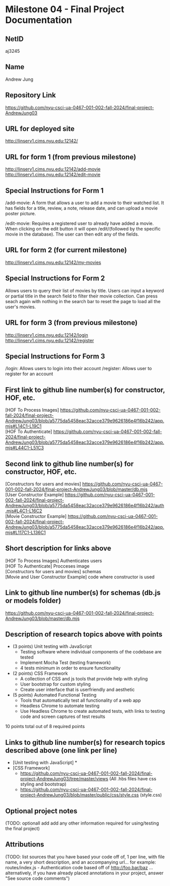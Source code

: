 Milestone 04 - Final Project Documentation
===

NetID
---
aj3245

Name
---
Andrew Jung

Repository Link
---
https://github.com/nyu-csci-ua-0467-001-002-fall-2024/final-project-AndrewJung03

URL for deployed site 
---
http://linserv1.cims.nyu.edu:12142/

URL for form 1 (from previous milestone) 
---
http://linserv1.cims.nyu.edu:12142/add-movie
\
http://linserv1.cims.nyu.edu:12142/edit-movie 

Special Instructions for Form 1
---
/add-movie: A form that allows a user to add a movie to their watched list. It has fields for a title, review, a note, release date, and can upload a movie poster picture.

/edit-movie: Requires a registered user to already have added a movie. When clicking on the edit button it will open /edit/(followed by the specific movie in the database). The user can then edit any of the fields.

URL for form 2 (for current milestone)
---
http://linserv1.cims.nyu.edu:12142/my-movies

Special Instructions for Form 2
---
Allows users to query their list of movies by title. Users can input a keyword or partial title in the search field to filter their movie collection. Can press seach again with nothing in the search bar to reset the page to load all the user's movies.

URL for form 3 (from previous milestone) 
---
http://linserv1.cims.nyu.edu:12142/login 
\
http://linserv1.cims.nyu.edu:12142/register

Special Instructions for Form 3
---
/login: Allows users to login into their account
/register: Allows user to register for an account

First link to github line number(s) for constructor, HOF, etc.
---
[HOF To Process Images]
https://github.com/nyu-csci-ua-0467-001-002-fall-2024/final-project-AndrewJung03/blob/a5775da5458eac32acce379e9626186e4f16b242/app.mjs#L14C1-L19C1
\
[HOF To Authenticate]
https://github.com/nyu-csci-ua-0467-001-002-fall-2024/final-project-AndrewJung03/blob/a5775da5458eac32acce379e9626186e4f16b242/app.mjs#L44C1-L51C3

Second link to github line number(s) for constructor, HOF, etc.
---
[Constructors for users and movies] 
https://github.com/nyu-csci-ua-0467-001-002-fall-2024/final-project-AndrewJung03/blob/master/db.mjs
\
[User Constructor Example]
https://github.com/nyu-csci-ua-0467-001-002-fall-2024/final-project-AndrewJung03/blob/a5775da5458eac32acce379e9626186e4f16b242/auth.mjs#L4C1-L16C2
\
[Movie Constructor Example]
https://github.com/nyu-csci-ua-0467-001-002-fall-2024/final-project-AndrewJung03/blob/a5775da5458eac32acce379e9626186e4f16b242/app.mjs#L117C1-L136C1

Short description for links above
---
[HOF To Process Images] 
Authenticates users
\
[HOF To Authenticate]
Procceses image
\
[Constructors for users and movies]
schemas
\
[Movie and User Constructor Example] 
code where constructor is used

Link to github line number(s) for schemas (db.js or models folder)
---
https://github.com/nyu-csci-ua-0467-001-002-fall-2024/final-project-AndrewJung03/blob/master/db.mjs

Description of research topics above with points
---
* (3 points) Unit testing with JavaScript
    * Testing software where individual components of the codebase are tested
    * Implement Mocha Test (testing framework)
    * 4 tests minimum in order to ensure functionality
* (2 points) CSS Framework
    * A collection of CSS and js tools that provide help with styling
    * User bootstrap for custom styling
    * Create user interface that is userfriendly and aesthetic 
* (5 points) Automated Functional Testing
    * Tools that automatically test all functionality of a web app
    * Headless Chrome to automate testing
    * Use Headless Chrome to create automated tests, with links to testing code and screen captures of test results

10 points total out of 8 required points

Links to github line number(s) for research topics described above (one link per line)
---
* [Unit testing with JavaScript]
    *
* [CSS Framework] 
    * https://github.com/nyu-csci-ua-0467-001-002-fall-2024/final-project-AndrewJung03/tree/master/views (All .hbs files have css styling and bootstrap)
    * https://github.com/nyu-csci-ua-0467-001-002-fall-2024/final-project-AndrewJung03/blob/master/public/css/style.css (style.css)


Optional project notes 
--- 
(TODO: optionall add add any other information required for using/testing the final project)

Attributions
---
(TODO:  list sources that you have based your code off of, 1 per line, with file name, a very short description, and an accompanying url... for example: routes/index.js - Authentication code based off of http://foo.bar/baz ... alternatively, if you have already placed annotations in your project, answer "See source code comments")
